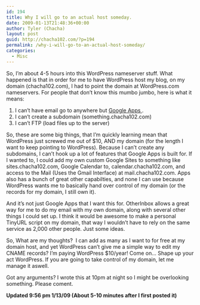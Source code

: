 ```yaml
---
id: 194
title: Why I will go to an actual host someday.
date: 2009-01-13T21:48:36+00:00
author: Tyler (Chacha)
layout: post
guid: http://chacha102.com/?p=194
permalink: /why-i-will-go-to-an-actual-host-someday/
categories:
  - Misc
---
```

So, I&#8217;m about 4-5 hours into this WordPress nameserver stuff. What happened is that in order for me to have WordPress host my blog, on my domain (chacha102.com), I had to point the domain at WordPress.com nameservers. For people that don&#8217;t know this mumbo jumbo, here is what it means:

  1. I can&#8217;t have email go to anywhere but [Google Apps ](http://www.google.com/apps/intl/en/business/index.html). 
  2. I can&#8217;t create a subdomain (something.chacha102.com)
  3. I can&#8217;t FTP (load files up to the server)

So, these are some big things, that I&#8217;m quickly learning mean that WordPress just screwed me out of $10, AND my domain (for the length I want to keep pointing to WordPress). Because I can&#8217;t create any subdomains, I can&#8217;t hook up a lot of features that Google Apps is built for. If I wanted to, I could add my own custom Google Sites to something like sites.chacha102.com, Google Calendar to, calendar.chacha102.com, and access to the Mail (Uses the Gmail Interface) at mail.chacha102.com. Apps also has a bunch of great other capabilties, and none I can use because WordPress wants me to basically hand over control of my domain (or the records for my domain, I still own it).<!--more-->

And it&#8217;s not just Google Apps that I want this for. OtherInbox allows a great way for me to do my email with my own domain, along with several other things I could set up. I think it would be awesome to make a personal TinyURL script on my domain, that way I wouldn&#8217;t have to rely on the same service as 2,000 other people. Just some ideas.

So, What are my thoughts?  I can add as many as I want to for free at my domain host, and yet WordPress can&#8217;t give me a simple way to edit my CNAME records? I&#8217;m paying WordPress $10/year! Come on&#8230; Shape up your act WordPress. If you are going to take control of my domain, let me manage it aswell.

Got any arguments? I wrote this at 10pm at night so I might be overlooking something. Please coment.

**Updated 9:56 pm 1/13/09 (About 5-10 minutes after I first posted it)**